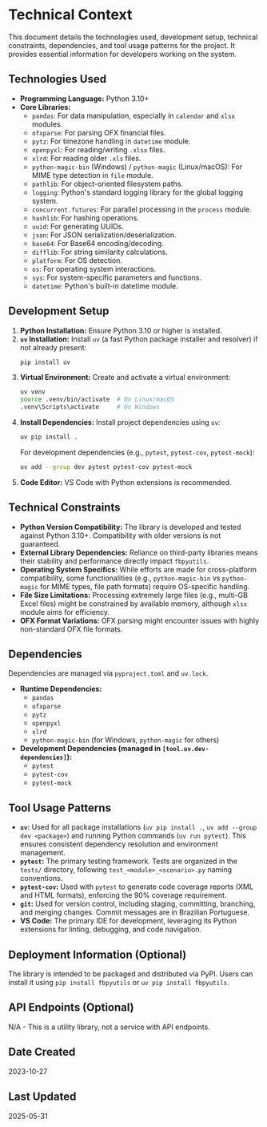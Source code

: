# Technical Context

This document details the technologies used, development setup, technical constraints, dependencies, and tool usage patterns for the project. It provides essential information for developers working on the system.

## Technologies Used
- **Programming Language:** Python 3.10+
- **Core Libraries:**
    - `pandas`: For data manipulation, especially in `calendar` and `xlsx` modules.
    - `ofxparse`: For parsing OFX financial files.
    - `pytz`: For timezone handling in `datetime` module.
    - `openpyxl`: For reading/writing `.xlsx` files.
    - `xlrd`: For reading older `.xls` files.
    - `python-magic-bin` (Windows) / `python-magic` (Linux/macOS): For MIME type detection in `file` module.
    - `pathlib`: For object-oriented filesystem paths.
    - `logging`: Python's standard logging library for the global logging system.
    - `concurrent.futures`: For parallel processing in the `process` module.
    - `hashlib`: For hashing operations.
    - `uuid`: For generating UUIDs.
    - `json`: For JSON serialization/deserialization.
    - `base64`: For Base64 encoding/decoding.
    - `difflib`: For string similarity calculations.
    - `platform`: For OS detection.
    - `os`: For operating system interactions.
    - `sys`: For system-specific parameters and functions.
    - `datetime`: Python's built-in datetime module.

## Development Setup
1.  **Python Installation:** Ensure Python 3.10 or higher is installed.
2.  **`uv` Installation:** Install `uv` (a fast Python package installer and resolver) if not already present:
    ```bash
    pip install uv
    ```
3.  **Virtual Environment:** Create and activate a virtual environment:
    ```bash
    uv venv
    source .venv/bin/activate  # On Linux/macOS
    .venv\Scripts\activate     # On Windows
    ```
4.  **Install Dependencies:** Install project dependencies using `uv`:
    ```bash
    uv pip install .
    ```
    For development dependencies (e.g., `pytest`, `pytest-cov`, `pytest-mock`):
    ```bash
    uv add --group dev pytest pytest-cov pytest-mock
    ```
5.  **Code Editor:** VS Code with Python extensions is recommended.

## Technical Constraints
- **Python Version Compatibility:** The library is developed and tested against Python 3.10+. Compatibility with older versions is not guaranteed.
- **External Library Dependencies:** Reliance on third-party libraries means their stability and performance directly impact `fbpyutils`.
- **Operating System Specifics:** While efforts are made for cross-platform compatibility, some functionalities (e.g., `python-magic-bin` vs `python-magic` for MIME types, file path formats) require OS-specific handling.
- **File Size Limitations:** Processing extremely large files (e.g., multi-GB Excel files) might be constrained by available memory, although `xlsx` module aims for efficiency.
- **OFX Format Variations:** OFX parsing might encounter issues with highly non-standard OFX file formats.

## Dependencies
Dependencies are managed via `pyproject.toml` and `uv.lock`.
- **Runtime Dependencies:**
    - `pandas`
    - `ofxparse`
    - `pytz`
    - `openpyxl`
    - `xlrd`
    - `python-magic-bin` (for Windows, `python-magic` for others)
- **Development Dependencies (managed in `[tool.uv.dev-dependencies]`):**
    - `pytest`
    - `pytest-cov`
    - `pytest-mock`

## Tool Usage Patterns
- **`uv`:** Used for all package installations (`uv pip install .`, `uv add --group dev <package>`) and running Python commands (`uv run pytest`). This ensures consistent dependency resolution and environment management.
- **`pytest`:** The primary testing framework. Tests are organized in the `tests/` directory, following `test_<module>_<scenario>.py` naming conventions.
- **`pytest-cov`:** Used with `pytest` to generate code coverage reports (XML and HTML formats), enforcing the 90% coverage requirement.
- **`git`:** Used for version control, including staging, committing, branching, and merging changes. Commit messages are in Brazilian Portuguese.
- **VS Code:** The primary IDE for development, leveraging its Python extensions for linting, debugging, and code navigation.

## Deployment Information (Optional)
The library is intended to be packaged and distributed via PyPI. Users can install it using `pip install fbpyutils` or `uv pip install fbpyutils`.

## API Endpoints (Optional)
N/A - This is a utility library, not a service with API endpoints.

## Date Created
2023-10-27

## Last Updated
2025-05-31

